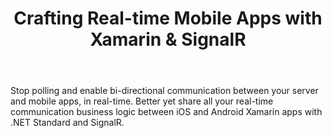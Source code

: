 ﻿---
type: deck
id: crafting-real-time-mobile-apps-with-xamarin-signalr
title: Crafting Real-time Mobile Apps with Xamarin & SignalR
link: https://github.com/dotnet-presentations/xamarin/tree/master/SignalR-%20Real-time%20Communication%20for%20Xamarin
---

Stop polling and enable bi-directional communication between your server and mobile apps, in real-time. Better yet share all your real-time communication business logic between iOS and Android Xamarin apps with .NET Standard and SignalR.